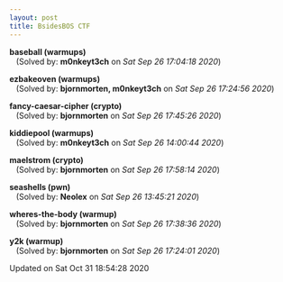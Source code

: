```yaml
---
layout: post
title: BsidesBOS CTF
---
```


<!--break-->

**baseball (warmups)**  
&nbsp;&nbsp;&nbsp;(Solved by: **m0nkeyt3ch** on _Sat Sep 26 17:04:18 2020_)  
  
**ezbakeoven (warmups)**  
&nbsp;&nbsp;&nbsp;(Solved by: **bjornmorten, m0nkeyt3ch** on _Sat Sep 26 17:24:56 2020_)  
  
**fancy-caesar-cipher (crypto)**  
&nbsp;&nbsp;&nbsp;(Solved by: **bjornmorten** on _Sat Sep 26 17:45:26 2020_)  
  
**kiddiepool (warmups)**  
&nbsp;&nbsp;&nbsp;(Solved by: **m0nkeyt3ch** on _Sat Sep 26 14:00:44 2020_)  
  
**maelstrom (crypto)**  
&nbsp;&nbsp;&nbsp;(Solved by: **bjornmorten** on _Sat Sep 26 17:58:14 2020_)  
  
**seashells (pwn)**  
&nbsp;&nbsp;&nbsp;(Solved by: **Neolex** on _Sat Sep 26 13:45:21 2020_)  
  
**wheres-the-body (warmup)**  
&nbsp;&nbsp;&nbsp;(Solved by: **bjornmorten** on _Sat Sep 26 17:38:36 2020_)  
  
**y2k (warmup)**  
&nbsp;&nbsp;&nbsp;(Solved by: **bjornmorten** on _Sat Sep 26 17:24:01 2020_)  
  


Updated on Sat Oct 31 18:54:28 2020
